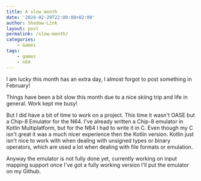 ```yaml
---
title: A slow month
date: '2024-02-29T22:00:00+02:00'
author: Shadow-Link
layout: post
permalink: /slow-month/
categories:
    - Games
tags:
    - games
    - n64
---
```


I am lucky this month has an extra day, I almost forgot to post something in February! 

Things have been a bit slow this month due to a nice skiing trip and life in general. Work kept me busy!

But I did have a bit of time to work on a project. This time it wasn't OASE but a Chip-8 Emulator for the N64. I've already written a Chip-8 emulator in Kotlin Multiplatform, but for the N64 I had to write it in C. Even though my C isn't great it was a much nicer experience then the Kotlin version. Kotlin just isn't nice to work with when dealing with unsigned types or binary operators, which are used a lot when dealing with file formats or emulation. 

Anyway the emulator is not fully done yet, currently working on input mapping support once I've got a fully working version I'll put the emulator on my Github.